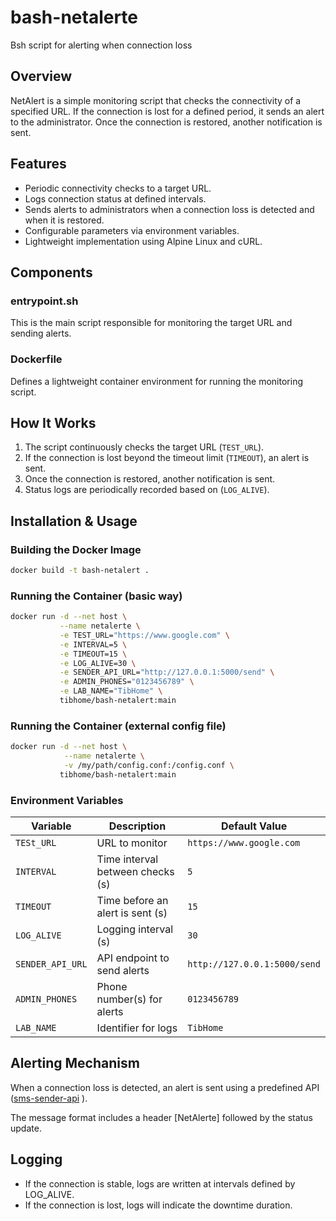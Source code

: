 # bash-netalerte
Bsh script for alerting when connection loss

## Overview
NetAlert is a simple monitoring script that checks the connectivity of a specified URL. If the connection is lost for a defined period, it sends an alert to the administrator. Once the connection is restored, another notification is sent.

## Features
- Periodic connectivity checks to a target URL.
- Logs connection status at defined intervals.
- Sends alerts to administrators when a connection loss is detected and when it is restored.
- Configurable parameters via environment variables.
- Lightweight implementation using Alpine Linux and cURL.

## Components
### **entrypoint.sh**
This is the main script responsible for monitoring the target URL and sending alerts.

### **Dockerfile**
Defines a lightweight container environment for running the monitoring script.

## How It Works
1. The script continuously checks the target URL (`TEST_URL`).
2. If the connection is lost beyond the timeout limit (`TIMEOUT`), an alert is sent.
3. Once the connection is restored, another notification is sent.
4. Status logs are periodically recorded based on (`LOG_ALIVE`).

## Installation & Usage

### **Building the Docker Image**
```sh
docker build -t bash-netalert .
```

### **Running the Container (basic way)**
```sh
docker run -d --net host \
           --name netalerte \
           -e TEST_URL="https://www.google.com" \
           -e INTERVAL=5 \
           -e TIMEOUT=15 \
           -e LOG_ALIVE=30 \
           -e SENDER_API_URL="http://127.0.0.1:5000/send" \
           -e ADMIN_PHONES="0123456789" \
           -e LAB_NAME="TibHome" \
           tibhome/bash-netalert:main
```

### **Running the Container (external config file)**
```sh
docker run -d --net host \
            --name netalerte \
            -v /my/path/config.conf:/config.conf \
           tibhome/bash-netalert:main
```

### Environment Variables

| Variable        | Description                              | Default Value                      |
|---------------|----------------------------------|--------------------------------|
| `TESt_URL`    | URL to monitor                   | `https://www.google.com`      |
| `INTERVAL`    | Time interval between checks (s)  | `5`                            |
| `TIMEOUT`     | Time before an alert is sent (s) | `15`                           |
| `LOG_ALIVE`   | Logging interval (s)             | `30`                           |
| `SENDER_API_URL` | API endpoint to send alerts   | `http://127.0.0.1:5000/send`   |
| `ADMIN_PHONES` | Phone number(s) for alerts      | `0123456789`                   |
| `LAB_NAME`    | Identifier for logs              | `TibHome`                      |

## Alerting Mechanism
When a connection loss is detected, an alert is sent using a predefined API ([sms-sender-api](https://github.com/TibHome/sms-sender-api)
).

The message format includes a header [NetAlerte] followed by the status update.

## Logging
- If the connection is stable, logs are written at intervals defined by LOG_ALIVE.
- If the connection is lost, logs will indicate the downtime duration.
